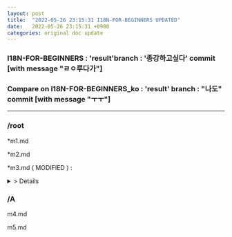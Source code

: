 ```yaml
---
layout: post
title:  "2022-05-26 23:15:31 I18N-FOR-BEGINNERS UPDATED"
date:   2022-05-26 23:15:31 +0900
categories: original doc update
---
```


### I18N-FOR-BEGINNERS : 'result'branch : '종강하고싶다' commit [with message "ㄹㅇ루다가"]
### Compare on I18N-FOR-BEGINNERS_ko : 'result' branch : "나도" commit [with message "ㅜㅜ"]
---
### /root

*m1.md 

*m2.md 

*m3.md ( MODIFIED ) : <details>
<summary> > Details </summary>
<div markdown="1">

<span style="color:#808080">| line 12 - </span>
  
<span style="color:#008000">| line 12 This sentence added </span>
  

| line 15 Thie sentence will be modified
  
| line 15 Hello world!
  
  
#### With file 'm3.md'
  
  
30 words added. 12 words deleted. Total 3000 word.
  
m3.md in 'I18N-FOR-BEGINNERS_ko' repo ( had been updated on 2022-05-20 ) has 2900 word.
  
Approximately 100 words need to be translated.
  
  
#### Translation rate 99.5% ( 2900 / 3000 words )

</div>
</details>


### /A 

m4.md

m5.md
